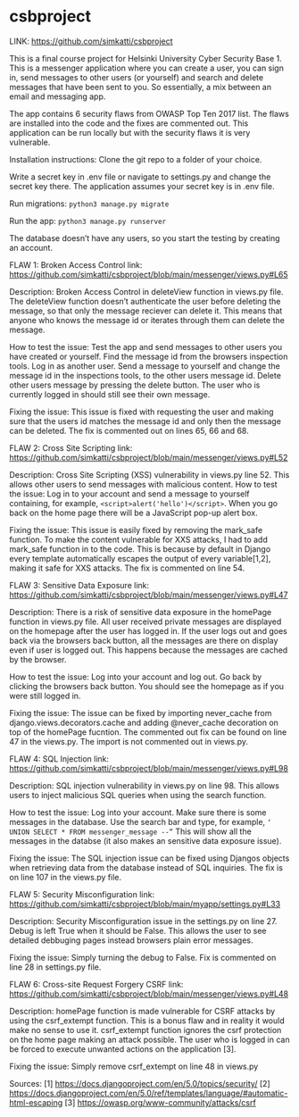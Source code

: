 # csbproject
LINK: https://github.com/simkatti/csbproject

This is a final course project for Helsinki University Cyber Security Base 1. This is a messenger application where you can create a user, you can sign in, send messages to other users (or yourself) and search and delete messages that have been sent to you. So essentially, a mix between an email and messaging app.

The app contains 6 security flaws from OWASP Top Ten 2017 list. The flaws are installed into the code and the fixes are commented out. This application can be run locally but with the security flaws it is very vulnerable. 

Installation instructions: 
Clone the git repo to a folder of your choice. 

Write a secret key in .env file or navigate to settings.py and change the secret key there. The application assumes your secret key is in .env file. 

Run migrations: ```python3 manage.py migrate```

Run the app: ```python3 manage.py runserver```

The database doesn’t have any users, so you start the testing by creating an account. 

FLAW 1: Broken Access Control
link: https://github.com/simkatti/csbproject/blob/main/messenger/views.py#L65

Description: Broken Access Control in deleteView function in views.py file. The deleteView function doesn’t authenticate the user before deleting the message, so that only the message reciever can delete it. This means that anyone who knows the message id or iterates through them can delete the message.

How to test the issue: Test the app and send messages to other users you have created or yourself. Find the message id from the browsers inspection tools. Log in as another user. Send a message to yourself and change the message id in the inspections tools, to the other users message id. Delete other users message by pressing the delete button. The user who is currently logged in should still see their own message. 

Fixing the issue: This issue is fixed with requesting the user and making sure that the users id matches the message id and only then the message can be deleted. The fix is commented out on lines 65, 66 and 68. 

FLAW 2: Cross Site Scripting
link: https://github.com/simkatti/csbproject/blob/main/messenger/views.py#L52

Description: Cross Site Scripting (XSS) vulnerability in views.py line 52. This allows other users to send messages with malicious content. 
How to test the issue: Log in to your account and send a message to yourself containing, for example, ``` <script>alert('hello')</script> ```. When you go back on the home page there will be a JavaScript pop-up alert box. 

Fixing the issue: This issue is easily fixed by removing the mark_safe function. To make the content vulnerable for XXS attacks, I had to add mark_safe function in to the code. This is because by default in Django every template automatically escapes the output of every variable[1,2], making it safe for XXS attacks. The fix is commented on line 54.

FLAW 3: Sensitive Data Exposure
link: https://github.com/simkatti/csbproject/blob/main/messenger/views.py#L47

Description: There is a risk of sensitive data exposure in the homePage function in views.py file. All user received private messages are displayed on the homepage after the user has logged in. If the user logs out and goes back via the browsers back button, all the messages are there on display even if user is logged out. This happens because the messages are cached by the browser. 

How to test the issue: Log into your account and log out. Go back by clicking the browsers back button. You should see the homepage as if you were still logged in. 

Fixing the issue: The issue can be fixed by importing never_cache from django.views.decorators.cache and adding @never_cache decoration on top of the homePage fucntion. The commented out fix can be found on line 47 in the views.py. The import is not commented out in views.py.

FLAW 4: SQL Injection
link: https://github.com/simkatti/csbproject/blob/main/messenger/views.py#L98

Description: SQL injection vulnerability in views.py on line 98. This allows users to inject malicious SQL queries when using the search function. 

How to test the issue: Log into your account. Make sure there is some messages in the database. Use the search bar and type, for example, ``` ‘ UNION SELECT * FROM messenger_message --” ``` This will show all the messages in the databse (it also makes an sensitive data exposure issue). 

Fixing the issue: The SQL injection issue can be fixed using Djangos objects when retrieving data from the database instead of SQL inquiries. The fix is on line 107 in the views.py file. 

FLAW 5: Security Misconfiguration
link: https://github.com/simkatti/csbproject/blob/main/myapp/settings.py#L33

Description: Security Misconfiguration issue in the settings.py on line 27. Debug is left True when it should be False. This allows the user to see detailed debbuging pages instead browsers plain error messages. 

Fixing the issue: Simply turning the debug to False. Fix is commented on line 28 in settings.py file. 

FLAW 6: Cross-site Request Forgery CSRF
link: https://github.com/simkatti/csbproject/blob/main/messenger/views.py#L48

Description: homePage function is made vulnerable for CSRF attacks by using the csrf_extempt function. This is a bonus flaw and in reality it would make no sense to use it. csrf_extempt function ignores the csrf protection on the home page making an attack possible. The user who is logged in can be forced to execute unwanted actions on the application [3].

Fixing the issue: Simply remove csrf_extempt on line 48 in views.py

Sources: 
[1] https://docs.djangoproject.com/en/5.0/topics/security/
[2] https://docs.djangoproject.com/en/5.0/ref/templates/language/#automatic-html-escaping
[3] https://owasp.org/www-community/attacks/csrf
